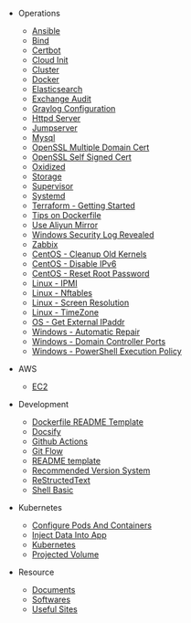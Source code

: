 <!--- _sidebar.md --->

- Operations

  - [Ansible](/op/ansible.md)
  - [Bind](/op/bind.md)
  - [Certbot](/op/certbot.md)
  - [Cloud Init](/op/cloudInit.md)
  - [Cluster](/op/cluster.md)
  - [Docker](/op/docker.md)
  - [Elasticsearch](/op/elasticsearch.md)
  - [Exchange Audit](/op/exchangeAudit.md)
  - [Graylog Configuration](/op/graylogConfiguration.md)
  - [Httpd Server](/op/httpd.md)
  - [Jumpserver](/op/jumpserver.md)
  - [Mysql](/op/mysql.md)
  - [OpenSSL Multiple Domain Cert](/op/opensslMultiDomainCert.md)
  - [OpenSSL Self Signed Cert](/op/opensslSelfSignedCert.md)
  - [Oxidized](/op/oxidized.md)
  - [Storage](/op/storage.md)
  - [Supervisor](/op/supervisor.md)
  - [Systemd](/op/systemd.md)
  - [Terraform - Getting Started](/op/terraformGettingStarted.md)
  - [Tips on Dockerfile](/op/tipsOnDockerfile.md)
  - [Use Aliyun Mirror](/op/useAliyunMirror.md)
  - [Windows Security Log Revealed](/op/windowsSecurityLogRevealed.md)
  - [Zabbix](/op/zabbix.md)
  - [CentOS - Cleanup Old Kernels](/op/os/centosCleanupOldKernels.md)
  - [CentOS - Disable IPv6](/op/os/centosDisableIPv6.md)
  - [CentOS - Reset Root Password](/op/os/centosResetRootPassword.md)
  - [Linux - IPMI](/op/os/linuxIPMI.md)
  - [Linux - Nftables](/op/os/linuxNftables.md)
  - [Linux - Screen Resolution](/op/os/linuxScreenResolution.md)
  - [Linux - TimeZone](/op/os/linuxTimeZone.md)
  - [OS - Get External IPaddr](/op/os/osGetExternalIPAddr.md)
  - [Windows - Automatic Repair](/op/os/winAutomaticRepair.md)
  - [Windows - Domain Controller Ports](/op/os/winDomainControllerPorts.md)
  - [Windows - PowerShell Execution Policy](/op/os/winPowerShellExecutionPolicy.md)

- AWS

  - [EC2](/aws/ec2.md)

- Development

  - [Dockerfile README Template](/dev/dockerfileReadmeTemplate.md)
  - [Docsify](/dev/docsify.md)
  - [Github Actions](/dev/githubActions.md)
  - [Git Flow](/dev/gitFlow.md)
  - [README template](/dev/readmeTemplate.md)
  - [Recommended Version System](/dev/recommendedVersionSystem.md)
  - [ReStructedText](/dev/reStructedText.md)
  - [Shell Basic](/dev/shellBasic.md)

- Kubernetes

  - [Configure Pods And Containers](/k8s/configurePodsAndContainers.md)
  - [Inject Data Into App](/k8s/injectDataIntoApp.md)
  - [Kubernetes](/k8s/kubernetes.md)
  - [Projected Volume](/k8s/projectedVolume.md)

- Resource

  - [Documents](/resrc/documents.md)
  - [Softwares](/resrc/softwares.md)
  - [Useful Sites](/resrc/usefulSites.md)
